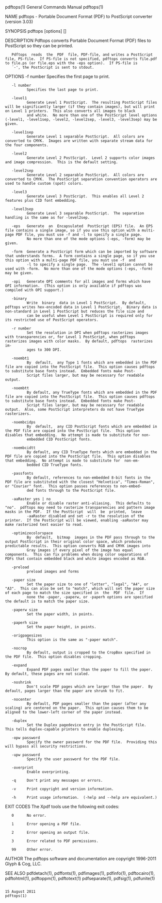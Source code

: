 pdftops(1)                                                                                 General Commands Manual                                                                                 pdftops(1)

NAME
       pdftops - Portable Document Format (PDF) to PostScript converter (version 3.03)

SYNOPSIS
       pdftops [options] <PDF-file> [<PS-file>]

DESCRIPTION
       Pdftops converts Portable Document Format (PDF) files to PostScript so they can be printed.

       Pdftops  reads  the  PDF  file, PDF-file, and writes a PostScript file, PS-file.  If PS-file is not specified, pdftops converts file.pdf to file.ps (or file.eps with the -eps option).  If PS-file is
       ´-', the PostScript is sent to stdout.

OPTIONS
       -f number
              Specifies the first page to print.

       -l number
              Specifies the last page to print.

       -level1
              Generate Level 1 PostScript.  The resulting PostScript files will be significantly larger (if they contain images), but will print on Level 1 printers.  This also converts all images to black
              and white.  No more than one of the PostScript level options (-level1, -level1sep, -level2, -level2sep, -level3, -level3sep) may be given.

       -level1sep
              Generate Level 1 separable PostScript.  All colors are converted to CMYK.  Images are written with separate stream data for the four components.

       -level2
              Generate Level 2 PostScript.  Level 2 supports color images and image compression.  This is the default setting.

       -level2sep
              Generate Level 2 separable PostScript.  All colors are converted to CMYK.  The PostScript separation convention operators are used to handle custom (spot) colors.

       -level3
              Generate Level 3 PostScript.  This enables all Level 2 features plus CID font embedding.

       -level3sep
              Generate Level 3 separable PostScript.  The separation handling is the same as for -level2sep.

       -eps   Generate  an  Encapsulated  PostScript (EPS) file.  An EPS file contains a single image, so if you use this option with a multi-page PDF file, you must use -f and -l to specify a single page.
              No more than one of the mode options (-eps, -form) may be given.

       -form  Generate a PostScript form which can be imported by software that understands forms.  A form contains a single page, so if you use this option with a multi-page PDF file, you must use -f  and
              -l to specify a single page.  The -level1 option cannot be used with -form.  No more than one of the mode options (-eps, -form) may be given.

       -opi   Generate OPI comments for all images and forms which have OPI information.  (This option is only available if pdftops was compiled with OPI support.)

       -binary
              Write  binary  data in Level 1 PostScript.  By default, pdftops writes hex-encoded data in Level 1 PostScript.  Binary data is non-standard in Level 1 PostScript but reduces the file size and
              can be useful when Level 1 PostScript is required only for its restricted use of PostScript operators.

       -r number
              Set the resolution in DPI when pdftops rasterizes images with transparencies or, for Level 1 PostScript, when pdftops rasterizes images with color masks.  By default, pdftops  rasterizes  im‐
              ages to 300 DPI.

       -noembt1
              By  default,  any Type 1 fonts which are embedded in the PDF file are copied into the PostScript file.  This option causes pdftops to substitute base fonts instead.  Embedded fonts make Post‐
              Script files larger, but may be necessary for readable output.

       -noembtt
              By default, any TrueType fonts which are embedded in the PDF file are copied into the PostScript file.  This option causes pdftops to substitute base fonts instead.  Embedded fonts make Post‐
              Script files larger, but may be necessary for readable output.  Also, some PostScript interpreters do not have TrueType rasterizers.

       -noembcidps
              By  default,  any CID PostScript fonts which are embedded in the PDF file are copied into the PostScript file.  This option disables that embedding.  No attempt is made to substitute for non-
              embedded CID PostScript fonts.

       -noembcidtt
              By default, any CID TrueType fonts which are embedded in the PDF file are copied into the PostScript file.  This option disables that embedding.  No attempt is made to substitute for  non-em‐
              bedded CID TrueType fonts.

       -passfonts
              By default, references to non-embedded 8-bit fonts in the PDF file are substituted with the closest "Helvetica", "Times-Roman", or "Courier" font.  This option passes references to non-embed‐
              ded fonts through to the PostScript file.

       -aaRaster yes | no
              Enable or disable raster anti-aliasing.  This defaults to "no".  pdftops may need to rasterize transparencies and pattern image masks in the PDF.  If the PostScript  will  be  printed,  leave
              -aaRaster disabled and set -r to the resolution of the printer.  If the PostScript will be viewed, enabling -aaRaster may make rasterized text easier to read.

       -optimizecolorspace
              By  default,  bitmap  images in the PDF pass through to the output PostScript in their original color space, which produces predictable results.  This option converts RGB and CMYK images into
              Gray images if every pixel of the image has equal components.  This can fix problems when doing color separations of PDFs that contain embedded black and white images encoded as RGB.

       -preload
              preload images and forms

       -paper size
              Set the paper size to one of "letter", "legal", "A4", or "A3".  This can also be set to "match", which will set the paper size of each page to match the size specified in  the  PDF  file.  If
              none the -paper, -paperw, or -paperh options are specified the default is to match the paper size.

       -paperw size
              Set the paper width, in points.

       -paperh size
              Set the paper height, in points.

       -origpagesizes
              This option is the same as "-paper match".

       -nocrop
              By default, output is cropped to the CropBox specified in the PDF file.  This option disables cropping.

       -expand
              Expand PDF pages smaller than the paper to fill the paper.  By default, these pages are not scaled.

       -noshrink
              Don't scale PDF pages which are larger than the paper.  By default, pages larger than the paper are shrunk to fit.

       -nocenter
              By default, PDF pages smaller than the paper (after any scaling) are centered on the paper.  This option causes them to be aligned to the lower-left corner of the paper instead.

       -duplex
              Set the Duplex pagedevice entry in the PostScript file.  This tells duplex-capable printers to enable duplexing.

       -opw password
              Specify the owner password for the PDF file.  Providing this will bypass all security restrictions.

       -upw password
              Specify the user password for the PDF file.

       -overprint
              Enable overprinting.

       -q     Don't print any messages or errors.

       -v     Print copyright and version information.

       -h     Print usage information.  (-help and --help are equivalent.)

EXIT CODES
       The Xpdf tools use the following exit codes:

       0      No error.

       1      Error opening a PDF file.

       2      Error opening an output file.

       3      Error related to PDF permissions.

       99     Other error.

AUTHOR
       The pdftops software and documentation are copyright 1996-2011 Glyph & Cog, LLC.

SEE ALSO
       pdfdetach(1), pdffonts(1), pdfimages(1), pdfinfo(1), pdftocairo(1), pdftohtml(1), pdftoppm(1), pdftotext(1) pdfseparate(1), pdfsig(1), pdfunite(1)

                                                                                                15 August 2011                                                                                     pdftops(1)
